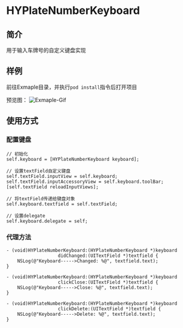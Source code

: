 # HYPlateNumberKeyboard

## 简介
用于输入车牌号的自定义键盘实现

## 样例
前往Exmaple目录，并执行`pod install`指令后打开项目

预览图：
![Exmaple-Gif](https://github.com/xtyHY/HYPlateNumberKeyboard/raw/master/keyboard.gif)

## 使用方式

### 配置键盘
```
// 初始化
self.keyboard = [HYPlateNumberKeyboard keyboard];

// 设置textField自定义键盘
self.textField.inputView = self.keyboard;
self.textField.inputAccessoryView = self.keyboard.toolBar;
[self.textField reloadInputViews];

// 将textField传递给键盘对象
self.keyboard.textfield = self.textField;

// 设置delegate
self.keyboard.delegate = self;
```

### 代理方法
```
- (void)HYPlateNumberKeyboard:(HYPlateNumberKeyboard *)keyboard
                   didChanged:(UITextField *)textfield {
    NSLog(@"Keyboard----->Changed: %@", textfield.text);
}

- (void)HYPlateNumberKeyboard:(HYPlateNumberKeyboard *)keyboard
                   clickClose:(UITextField *)textfield {
    NSLog(@"Keyboard----->Close: %@", textfield.text);
}

- (void)HYPlateNumberKeyboard:(HYPlateNumberKeyboard *)keyboard
                   clickDelete:(UITextField *)textfield {
    NSLog(@"Keyboard----->Delete: %@", textfield.text);
}
```


